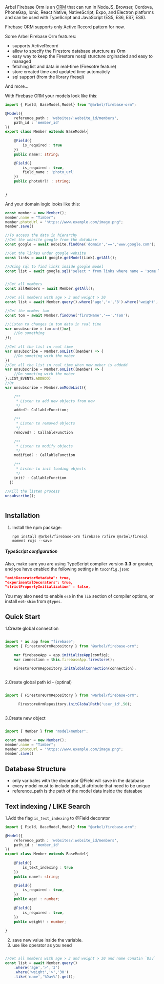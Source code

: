 
Arbel Firebase Orm is an [ORM](https://en.wikipedia.org/wiki/Object-relational_mapping)
that can run in NodeJS, Browser, Cordova, PhoneGap, Ionic, React Native, NativeScript, Expo, and Electron platforms
and can be used with TypeScript and JavaScript (ES5, ES6, ES7, ES8).

Firebase ORM supports only Active Record pattern for now.

Some Arbel Firebase Orm features:

* supports ActiveRecord
* allow to specify the Firestore database sturcture as Orm 
* easy way to keep the Firestore nosql sturcture orginazied and easy to managed
* fetching list and data in real-time (Firesotre feature)
* store created time and updated time automaticly 
* sql support (from the library firesql)

And more...

With Firebase ORM your models look like this:

```typescript
import { Field, BaseModel,Model} from "@arbel/firebase-orm";

@Model({
    reference_path : 'websites/:website_id/members',
    path_id : 'member_id'
})
export class Member extends BaseModel{
 
    @Field({
        is_required : true
    })
    public name!: string;

    @Field({
        is_required : true,
        field_name : 'photo_url'
    })
    public photoUrl! : string;

 
}
```

And your domain logic looks like this:

```typescript
const member = new Member();
member.name = "Timber";
member.photoUrl = "https://www.example.com/image.png";
member.save()

//To access the data in hierarchy
//Get the website google from the database
const google = await Website.findOne('domain','==','www.google.com');

//Get the linkes under google website
const links = await google.getModel(Link).getAll();

//Using sql to find links inside google model
const list = await google.sql("select * from links where name = 'some link'");


//Get all members
const allMembers = await Member.getAll();

//Get all members with age > 3 and weight > 30
const list = await Member.query().where('age','>','3').where('weight','>','30').get();

//Get the member tom
const tom = await Member.findOne('firstName','==','Tom');

//Listen to changes in tom data in real time
var unsubscribe = tom.on(()=>{
    //Do something
});
 
//Get all the list in real time
var unsubscribe = Member.onList((member) => {
    //Do someting with the meber
})
//Get all the list in real time when new meber is addedd
var unsubscribe = Member.onList((member) => {
    //Do someting with the meber
},LIST_EVENTS.ADDEDD)
//Or
var unsubscribe = Member.onModeList({

    /**
     * Listen to add new objects from now
     */
    added?: CallableFunction;

    /**
     * Listen to removed objects
     */
    removed? : CallableFunction
    
    /**
     * Listen to modify objects
     */
    modified? : CallableFunction
    
    /**
     * Listen to init loading objects
     */
    init? : CallableFunction
  })
 
//Kill the listen process 
unsubscribe();
 
```

## Installation


1. Install the npm package:

    `npm install @arbel/firebase-orm firebase rxfire @arbel/firesql moment rxjs --save`

##### TypeScript configuration

Also, make sure you are using TypeScript compiler version **3.3** or greater,
and you have enabled the following settings in `tsconfig.json`:

```json
"emitDecoratorMetadata": true,
"experimentalDecorators": true,
"strictPropertyInitialization" : false,
```

You may also need to enable `es6` in the `lib` section of compiler options, or install `es6-shim` from `@types`.

## Quick Start

1.Create global connection

```typescript

import * as app from "firebase";
import { FirestoreOrmRepository } from "@arbel/firebase-orm";

    var firebaseApp = app.initializeApp(config); 
    var connection = this.firebaseApp.firestore();

    FirestoreOrmRepository.initGlobalConnection(connection);
 
```

2.Create global path id - (optinal)

```typescript

import { FirestoreOrmRepository } from "@arbel/firebase-orm";

      FirestoreOrmRepository.initGlobalPath('user_id',50);
 
```

3.Create new object

```typescript

import { Member } from "model/member";

const member = new Member();
member.name = "Timber";
member.photoUrl = "https://www.example.com/image.png";
member.save()

```

## Database Structure

- only varibales with the decorator @Field will save in the database
- every model must to include path_id attribute that need to be unique
- reference_path is the path of the model data inside the dataabse
 
## Text indexing / LIKE Search

1.Add the flag `is_text_indexing` to @Field decorator 

```typescript
import { Field, BaseModel,Model} from "@arbel/firebase-orm";

@Model({
    reference_path : 'websites/:website_id/members',
    path_id : 'member_id'
})
export class Member extends BaseModel{
 
    @Field({
        is_text_indexing : true
    })
    public name!: string;

    @Field({
        is_required : true,
    })
    public age! : number;
    
    @Field({
        is_required : true,
    })
    public weight! : number;
 
}
```

2. save new value inside the variable.
3. use like operator as you need

```typescript

//Get all members with age > 3 and weight > 30 and name conatin `Dav`
const list = await Member.query()
    .where('age','>','3')
    .where('weight','>','30')
    .like('name','%Dav%').get();
 
```